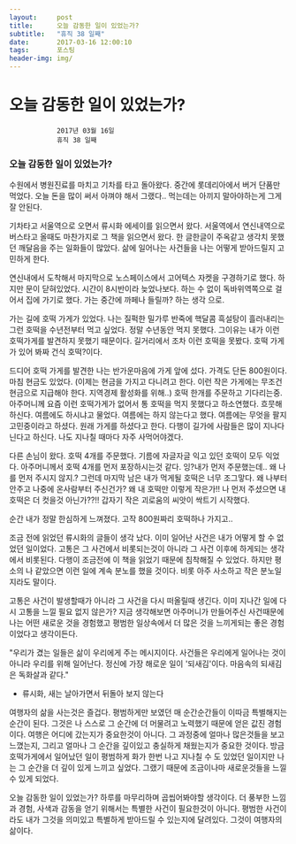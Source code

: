 ```yaml
---
layout:	    post
title: 	    오늘 감동한 일이 있었는가?
subtitle:   "휴직 38 일째"
date:       2017-03-16 12:00:10 
tags:       포스팅
header-img: img/
---
```


# 	    오늘 감동한 일이 있었는가?
```
			2017년 03월 16일
			휴직 38 일째
```


### 오늘 감동한 일이 있었는가?

수원에서 병원진료를 마치고 기차를 타고 돌아왔다.  중간에 롯데리아에서 버거 단품만 먹었다. 오늘 돈을 많이 써서 아껴야 해서 그랬다.. 먹는데는 아끼지 말아야하는게 그게 잘 안된다.

기차타고 서울역으로 오면서 류시화 에세이를 읽으면서 왔다. 서울역에서 연신내역으로 버스타고 올때도 마찬가지로 그 책을 읽으면서 왔다. 한 글한글이 주옥같고 생각치 못했던 깨달음을 주는 일화들이 많았다. 삶에 일어나는 사건들을 나는 어떻게 받아드릴지 고민하게 한다.

연신내에서 도착해서 마지막으로 노스페이스에서 고어텍스 자켓을 구경하기로 했다. 하지만 문이 닫혀있었다. 시간이 8시반이라 늦었나보다. 하는 수 없이 독바위역쪽으로 걸어서 집에 가기로 했다. 가는 중간에 까페나 들릴까? 하는 생각 으로.

가는 길에 호떡 가게가 있었다. 나는 질퍽한 밀가루 반죽에 핵달콤 흑설탕이 흘러내리는 그런 호떡을 수년전부터 먹고 싶었다. 정말 수년동안 먹지 못했다. 그이유는 내가 이런 호떡가게를 발견하지 못했기 때문이다. 길거리에서 조차 이런 호떡을 못봤다. 호떡 가게가 있어 봐짜 건식 호떡?이다.

드디어 호떡 가게를 발견한 나는 반가운마음에 가게 앞에 섰다. 가격도 단돈 800원이다. 마침 현금도 있었다. (이제는 현금을 가지고 다니려고 한다. 이런 작은 가게에는 무조건 현금으로 지급해야 한다. 지역경제 활성화를 위해..) 호떡 한개를 주문하고 기다리는중. 아주머니께 요즘 이런 호떡가게가 없어서 통 호떡을 먹지 못했다고 하소연했다. 흐뭇해 하신다. 여름에도 하시냐고 물었다. 여름에는 하지 않는다고 했다. 여름에는 무엇을 팔지 고민중이라고 하셨다. 원래 가게를 하셨다고 한다. 다행이 길가에 사람들은 많이 지나다닌다고 하신다. 나도 지나칠 때마다 자주 사먹어야겠다.

다른 손님이 왔다. 호떡 4개를 주문했다. 기름에 자글자글 익고 있던 호떡이 모두 익었다. 아주머니께서 호떡 4개를 먼저 포장하시는것 같다. 잉?내가 먼저 주문했는데.. 왜 나를 먼저 주시지 않지.? 그런데 마지막 남은 내가 먹게될 호떡은 너무 조그맣다. 왜 나부터 안주고 나중에 온사람부터 주신건가? 왜 내 호떡만 이렇게 작은가!! 나 먼저 주셨으면 내 호떡은 더 컷을것 아닌가??!! 갑자기 작은 괴로움의 씨앗이 싹트기 시작했다.

순간 내가 정말 한심하게 느껴졌다. 고작 800원짜리 호떡하나 가지고..  

조금 전에 읽었던 류시화의 글들이 생각 났다. 이미 일어난 사건은 내가 어떻게 할 수 없었던 일이었다. 고통은 그 사건에서 비롯되는것이 아니라 그 사건 이후에 하게되는 생각에서 비롯된다. 다행이 조금전에 이 책을 읽었기 때문에 침착해질 수 있었다. 하지만 평소의 나 같았으면 이런 일에 계속 분노를 했을 것이다. 비롯 아주 사소하고 작은 분노일지라도 말이다.

고통은 사건이 발생할때가 아니라 그 사건을 다시 떠올릴때 생긴다. 이미 지나간 일에 다시 고통을 느낄 필요 없지 않은가? 지금 생각해보면 아주머니가 만들어주신 사건때문에 나는 어떤 새로운 것을 경험했고 평범한 일상속에서 더 많은 것을 느끼게되는 좋은 경험이었다고 생각이든다.

"우리가 겼는 일들은 삶이 우리에게 주는 메시지이다. 사건들은 우리에게 일어나는 것이 아니라 우리를 위해 일어난다. 정신에 가장 해로운 일이 '되새김'이다. 마음속의 되새김은 독화살과 같다."
- 류시화, 새는 날아가면서 뒤돌아 보지 않는다

여행자의 삶을 사는것은 즐겁다. 평범하게만 보였던 매 순간순간들이 이따금 특별해지는 순간이 된다. 그것은 나 스스로 그 순간에 더 머물려고 노력했기 때문에 얻은 값진 경험이다. 여행은 어디에 갔는지가 중요한것이 아니다. 그 과정중에 얼마나 많은것들을 보고 느꼈는지, 그리고 얼마나 그 순간을 깊이있고 충실하게 채웠는지가 중요한 것이다. 방금 호떡가게에서 일어났던 일이 평범하게 화가 한번 나고 지나칠 수 도 있었던 일이지만 나는 그 순간을 더 깊이 있게 느끼고 싶었다. 그랬기 때문에 조금이나마 새로운것들을 느낄 수 있게 되었다.

오늘 감동한 일이 있었는가? 하루를 마무리하며 곱씹어봐야할 생각이다. 더 풍부한 느낌과 경험, 사색과 감동을 얻기 위해서는 특별한 사건이 필요한것이 아니다. 평범한 사건이라도 내가 그것을 의미있고 특별하게 받아드릴 수 있는지에 달려있다. 그것이 여행자의 삶이다.
